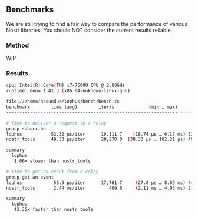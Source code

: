 ## Benchmarks

We are still trying to find a fair way to compare the performance of various
Nostr libraries. You should NOT consider the current results reliable.

### Method

WIP

### Results

```sh
cpu: Intel(R) Core(TM) i7-7600U CPU @ 2.80GHz
runtime: deno 1.41.3 (x86_64-unknown-linux-gnu)

file:///home/hasundue/lophus/bench/bench.ts
benchmark        time (avg)        iter/s             (min … max)       p75       p99      p995
----------------------------------------------------------------- -----------------------------

# Time to deliver a request to a relay
group subscribe
lophus           52.32 µs/iter      19,111.7    (18.74 µs … 6.17 ms) 52.78 µs 132.19 µs 165.39 µs
nostr_tools      49.33 µs/iter      20,270.0  (38.33 µs … 182.21 µs) 49.32 µs 111.07 µs 133.75 µs

summary
  lophus
   1.06x slower than nostr_tools

# Time to get an event from a relay
group get an event
lophus            56.3 µs/iter      17,761.7     (27.8 µs … 8.69 ms) 44.75 µs 119.7 µs 166.07 µs
nostr_tools       2.44 ms/iter         409.6     (2.11 ms … 4.93 ms) 2.34 ms 4.4 ms 4.93 ms

summary
  lophus
   43.36x faster than nostr_tools
```
